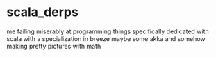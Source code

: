 # scala_derps
me failing miserably at programming things
specifically dedicated with scala
with a specialization in breeze
maybe some akka
and somehow making pretty pictures with math
